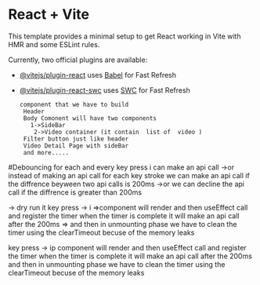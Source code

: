 # React + Vite

This template provides a minimal setup to get React working in Vite with HMR and some ESLint rules.

Currently, two official plugins are available:

- [@vitejs/plugin-react](https://github.com/vitejs/vite-plugin-react/blob/main/packages/plugin-react/README.md) uses [Babel](https://babeljs.io/) for Fast Refresh
- [@vitejs/plugin-react-swc](https://github.com/vitejs/vite-plugin-react-swc) uses [SWC](https://swc.rs/) for Fast Refresh

      component that we have to build 
       Header 
       Body Comonent will have two components
         1->SideBar 
          2->Video container (it contain  list of  video )
       Filter button just like header 
       Video Detail Page with sideBar
       and more..... 

#Debouncing
  for each and every key press i can make an api call
    ->or instead of making an api call for each key stroke we can make an api call if the diffrence beyween two api calls is 200ms
    ->or we can decline the api call if the diffrence is greater than 200ms

-> dry run it 
  key press -> i 
    =>component will  render
    and then useEffect call and register the timer when the timer is complete it will  make an api call  after the 200ms
  => and then in unmounting phase we have to clean the timer using the clearTimeout becuse of the  memory leaks

 key press -> ip
   component will  render
    and then useEffect call and register the timer when the timer is complete it will  make an api call  after the 200ms
     and then in unmounting phase we have to clean the timer using the clearTimeout becuse of the memory leaks 
